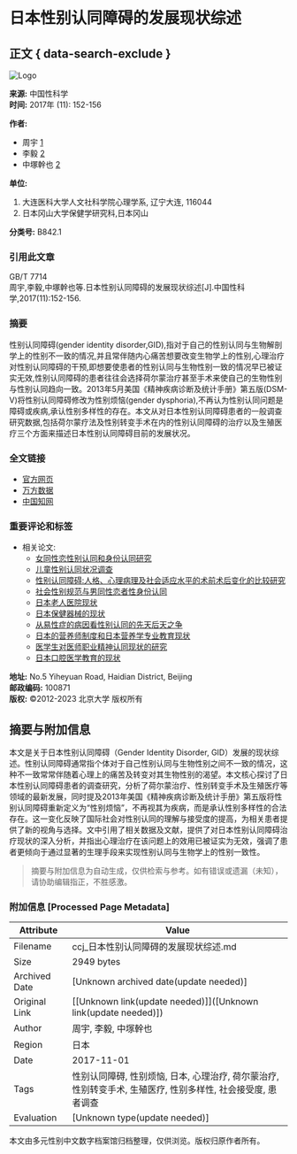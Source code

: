# 日本性别认同障碍的发展现状综述

## 正文 { data-search-exclude }


![Logo](/web/images/logo.png)

**来源:** 中国性科学  
**时间:** 2017年 (11): 152-156

**作者:**  
- 周宇 [1](#authorNo_1)  
- 李毅 [2](#authorNo_2)  
- 中塚幹也 [2](#authorNo_2)  

**单位:**  
1. 大连医科大学人文社科学院心理学系, 辽宁大连, 116044  
2. 日本冈山大学保健学研究科,日本冈山  

**分类号:** B842.1

### **引用此文章**

GB/T 7714  
周宇,李毅,中塚幹也等.日本性别认同障碍的发展现状综述[J].中国性科学,2017(11):152-156.

### **摘要**

性别认同障碍(gender identity disorder,GID),指对于自己的性别认同与生物解剖学上的性别不一致的情况,并且常伴随内心痛苦想要改变生物学上的性别,心理治疗对性别认同障碍的干预,即想要使患者的性别认同与生物性别一致的情况早已被证实无效,性别认同障碍的患者往往会选择荷尔蒙治疗甚至手术来使自己的生物性别与性别认同趋向一致。2013年5月美国《精神疾病诊断及统计手册》第五版(DSM-Ⅴ)将性别认同障碍修改为性别烦恼(gender dysphoria),不再认为性别认同问题是障碍或疾病,承认性别多样性的存在。本文从对日本性别认同障碍患者的一般调查研究数据,包括荷尔蒙疗法及性别转变手术在内的性别认同障碍的治疗以及生殖医疗三个方面来描述日本性别认同障碍目前的发展状况。

### **全文链接**

- [官方网页](http://www.zgxkxzzs.com)  
- [万方数据](http://www.wanfangdata.com.cn/details/detail.do?_type=perio&id=zgxkx201711049)  
- [中国知网](http://www.cnki.net/KCMS/detail/detail.aspx?filename=XKXZ201711051&DBName=cjfqtotal&dbcode=cjfq)  

### **重要评论和标签**

- 相关论文:
    - [女同性恋性别认同和身份认同研究](https://Article/info?aid=310340758)
    - [儿童性别认同状况调查](https://Article/info?aid=310350584)
    - [性别认同障碍:人格、心理病理及社会适应水平的术前术后变化的比较研究](https://Article/info?aid=310346158)
    - [社会性别规范与男同性恋者性身份认同](https://Article/info?aid=310331781)
    - [日本老人医院现状](https://Article/info?aid=283824157)
    - [日本保健器械的现状](https://Article/info?aid=283826839)
    - [从易性症的病因看性别认同的先天后天之争](https://Article/info?aid=310345538)
    - [日本的营养师制度和日本营养学专业教育现状](https://Article/info?aid=331305569)
    - [医学生对医师职业精神认同现状的研究](https://Article/info?aid=331305133)
    - [日本口腔医学教育的现状](https://Article/info?aid=290564536)

**地址:** No.5 Yiheyuan Road, Haidian District, Beijing  
**邮政编码:** 100871  
**版权:** ©2012-2023 北京大学 版权所有
<!-- tcd_original_link http://ccj.pku.edu.cn/article/info?id=215339127 -->


## 摘要与附加信息

<!-- tcd_abstract -->
本文是关于日本性别认同障碍（Gender Identity Disorder, GID）发展的现状综述。性别认同障碍通常指个体对于自己性别认同与生物性别之间不一致的情况，这种不一致常常伴随着心理上的痛苦及转变对其生物性别的渴望。本文核心探讨了日本性别认同障碍患者的调查研究，分析了荷尔蒙治疗、性别转变手术及生殖医疗等领域的最新发展，同时提及2013年美国《精神疾病诊断及统计手册》第五版将性别认同障碍重新定义为“性别烦恼”，不再视其为疾病，而是承认性别多样性的合法存在。这一变化反映了国际社会对性别认同的理解与接受度的提高，为相关患者提供了新的视角与选择。文中引用了相关数据及文献，提供了对日本性别认同障碍治疗现状的深入分析，并指出心理治疗在该问题上的效用已被证实为无效，强调了患者更倾向于通过显著的生理手段来实现性别认同与生物学上的性别一致性。
<!-- tcd_abstract_end -->

> 摘要与附加信息为自动生成，仅供检索与参考。如有错误或遗漏（未知），请协助编辑指正，不胜感激。

### 附加信息 [Processed Page Metadata]

| Attribute       | Value                                  |
|-----------------|----------------------------------------|
| Filename        | ccj_日本性别认同障碍的发展现状综述.md                             |
| Size            | 2949 bytes                           |
| Archived Date   | [Unknown archived date(update needed)]                             |
| Original Link   | [[Unknown link(update needed)]]([Unknown link(update needed)])                       |
| Author          | 周宇, 李毅, 中塚幹也                               |
| Region          | 日本                               |
| Date            | 2017-11-01                                 |
| Tags            | 性别认同障碍, 性别烦恼, 日本, 心理治疗, 荷尔蒙治疗, 性别转变手术, 生殖医疗, 性别多样性, 社会接受度, 患者调查                                 |
| Evaluation            | [Unknown type(update needed)]                                 |
<!-- tcd_table_end -->

本文由多元性别中文数字档案馆归档整理，仅供浏览。版权归原作者所有。
